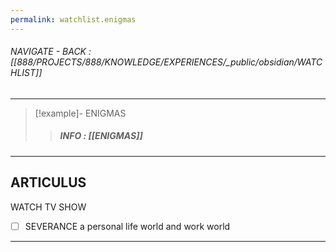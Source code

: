 ```yaml
---
permalink: watchlist.enigmas
---
```


###### NAVIGATE - BACK : [[888/PROJECTS/888/KNOWLEDGE/EXPERIENCES/_public/obsidian/WATCHLIST]]
----
>[!example]- ENIGMAS
>>##### INFO : [[ENIGMAS]]
>
----
## ARTICULUS


WATCH TV SHOW
- [ ] SEVERANCE
	 a personal life world and work world

------

